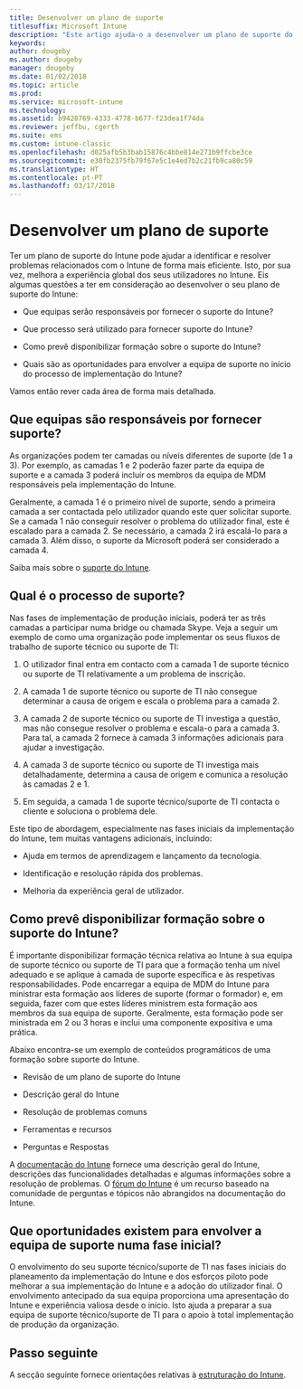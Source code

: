 ```yaml
---
title: Desenvolver um plano de suporte
titlesuffix: Microsoft Intune
description: "Este artigo ajuda-o a desenvolver um plano de suporte do Intune para uma implementação do Microsoft Intune."
keywords: 
author: dougeby
ms.author: dougeby
manager: dougeby
ms.date: 01/02/2018
ms.topic: article
ms.prod: 
ms.service: microsoft-intune
ms.technology: 
ms.assetid: b9428769-4333-4778-b677-f23dea1f74da
ms.reviewer: jeffbu, cgerth
ms.suite: ems
ms.custom: intune-classic
ms.openlocfilehash: d025afb5b3bab15876c4bbe814e271b9ffcbe3ce
ms.sourcegitcommit: e30fb2375fb79f67e5c1e4ed7b2c21fb9ca80c59
ms.translationtype: HT
ms.contentlocale: pt-PT
ms.lasthandoff: 03/17/2018
---
```

# <a name="develop-a-support-plan"></a>Desenvolver um plano de suporte

Ter um plano de suporte do Intune pode ajudar a identificar e resolver problemas relacionados com o Intune de forma mais eficiente. Isto, por sua vez, melhora a experiência global dos seus utilizadores no Intune. Eis algumas questões a ter em consideração ao desenvolver o seu plano de suporte do Intune:

-   Que equipas serão responsáveis por fornecer o suporte do Intune?

-   Que processo será utilizado para fornecer suporte do Intune?

-   Como prevê disponibilizar formação sobre o suporte do Intune?

-   Quais são as oportunidades para envolver a equipa de suporte no início do processo de implementação do Intune?

Vamos então rever cada área de forma mais detalhada.

## <a name="which-teams-are-responsible-for-providing-support"></a>Que equipas são responsáveis por fornecer suporte?

As organizações podem ter camadas ou níveis diferentes de suporte (de 1 a 3). Por exemplo, as camadas 1 e 2 poderão fazer parte da equipa de suporte e a camada 3 poderá incluir os membros da equipa de MDM responsáveis pela implementação do Intune.

Geralmente, a camada 1 é o primeiro nível de suporte, sendo a primeira camada a ser contactada pelo utilizador quando este quer solicitar suporte. Se a camada 1 não conseguir resolver o problema do utilizador final, este é escalado para a camada 2. Se necessário, a camada 2 irá escalá-lo para a camada 3. Além disso, o suporte da Microsoft poderá ser considerado a camada 4.

Saiba mais sobre o [suporte do Intune](/intune/get-support).

## <a name="what-is-the-support-process"></a>Qual é o processo de suporte?

Nas fases de implementação de produção iniciais, poderá ter as três camadas a participar numa bridge ou chamada Skype. Veja a seguir um exemplo de como uma organização pode implementar os seus fluxos de trabalho de suporte técnico ou suporte de TI:

1.  O utilizador final entra em contacto com a camada 1 de suporte técnico ou suporte de TI relativamente a um problema de inscrição.

2.  A camada 1 de suporte técnico ou suporte de TI não consegue determinar a causa de origem e escala o problema para a camada 2.

3.  A camada 2 de suporte técnico ou suporte de TI investiga a questão, mas não consegue resolver o problema e escala-o para a camada 3. Para tal, a camada 2 fornece à camada 3 informações adicionais para ajudar a investigação.

4.  A camada 3 de suporte técnico ou suporte de TI investiga mais detalhadamente, determina a causa de origem e comunica a resolução às camadas 2 e 1.

5.  Em seguida, a camada 1 de suporte técnico/suporte de TI contacta o cliente e soluciona o problema dele.

Este tipo de abordagem, especialmente nas fases iniciais da implementação do Intune, tem muitas vantagens adicionais, incluindo:

-   Ajuda em termos de aprendizagem e lançamento da tecnologia.

-   Identificação e resolução rápida dos problemas.

-   Melhoria da experiência geral de utilizador.

## <a name="how-you-plan-to-provide-intune-support-training"></a>Como prevê disponibilizar formação sobre o suporte do Intune?

É importante disponibilizar formação técnica relativa ao Intune à sua equipa de suporte técnico ou suporte de TI para que a formação tenha um nível adequado e se aplique à camada de suporte específica e às respetivas responsabilidades. Pode encarregar a equipa de MDM do Intune para ministrar esta formação aos líderes de suporte (formar o formador) e, em seguida, fazer com que estes líderes ministrem esta formação aos membros da sua equipa de suporte. Geralmente, esta formação pode ser ministrada em 2 ou 3 horas e inclui uma componente expositiva e uma prática.

Abaixo encontra-se um exemplo de conteúdos programáticos de uma formação sobre suporte do Intune.

-   Revisão de um plano de suporte do Intune

-   Descrição geral do Intune

-   Resolução de problemas comuns

-   Ferramentas e recursos

-   Perguntas e Respostas

A [documentação do Intune](https://docs.microsoft.com/intune/) fornece uma descrição geral do Intune, descrições das funcionalidades detalhadas e algumas informações sobre a resolução de problemas. O [fórum do Intune](https://social.technet.microsoft.com/Forums/home) é um recurso baseado na comunidade de perguntas e tópicos não abrangidos na documentação do Intune.

## <a name="what-opportunities-are-there-to-involve-the-support-team-earlier"></a>Que oportunidades existem para envolver a equipa de suporte numa fase inicial?

O envolvimento do seu suporte técnico/suporte de TI nas fases iniciais do planeamento da implementação do Intune e dos esforços piloto pode melhorar a sua implementação do Intune e a adoção do utilizador final. O envolvimento antecipado da sua equipa proporciona uma apresentação do Intune e experiência valiosa desde o início. Isto ajuda a preparar a sua equipa de suporte técnico/suporte de TI para o apoio à total implementação de produção da organização.

## <a name="next-step"></a>Passo seguinte

A secção seguinte fornece orientações relativas à [estruturação do Intune](planning-guide-design.md).

